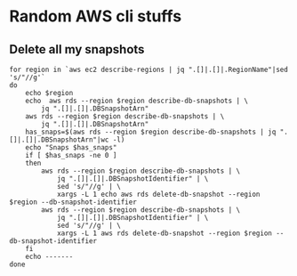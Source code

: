 # Random AWS cli stuffs
## Delete all my snapshots
    for region in `aws ec2 describe-regions | jq ".[]|.[]|.RegionName"|sed 's/"//g'`
    do
        echo $region
        echo  aws rds --region $region describe-db-snapshots | \
            jq ".[]|.[]|.DBSnapshotArn"
        aws rds --region $region describe-db-snapshots | \
            jq ".[]|.[]|.DBSnapshotArn"
        has_snaps=$(aws rds --region $region describe-db-snapshots | jq ".[]|.[]|.DBSnapshotArn"|wc -l)
        echo "Snaps $has_snaps"
        if [ $has_snaps -ne 0 ]
        then
            aws rds --region $region describe-db-snapshots | \ 
                jq ".[]|.[]|.DBSnapshotIdentifier" | \
                sed 's/"//g' | \
                xargs -L 1 echo aws rds delete-db-snapshot --region $region --db-snapshot-identifier 
            aws rds --region $region describe-db-snapshots | \
                jq ".[]|.[]|.DBSnapshotIdentifier" | \ 
                sed 's/"//g' | \
                xargs -L 1 aws rds delete-db-snapshot --region $region --db-snapshot-identifier 
        fi
        echo -------
    done
